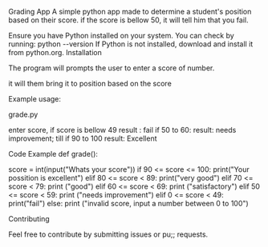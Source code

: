 Grading App
A simple python app made to determine a student's position based on their score. if the score is bellow 50, it will tell him that you fail.

Ensure you have Python installed on your system. You can check by running: python --version If Python is not installed, download and install it from python.org. Installation

The program will prompts the user to enter a score of number.

it will them bring it to position based on the score

Example usage:

grade.py

enter score, if score is bellow 49
result : fail
if 50 to 60:
result: needs improvement; till
if 90 to 100
result: Excellent

Code Example
def grade():

score = int(input("Whats your score"))
if 90 <= score <= 100:
   print("Your possition is excellent")
elif 80 <= score < 89:
   print("very good")
elif 70 <= score < 79:
   print ("good")
elif 60 <= score < 69:
   print ("satisfactory")
elif 50 <= score < 59:
   print ("needs improvement")
elif 0 <= score < 49:
   print("fail")
else:
   print ("invalid score, input a number between 0 to 100")


Contributing

Feel free to contribute by submitting issues or pu;; requests.
   
    

